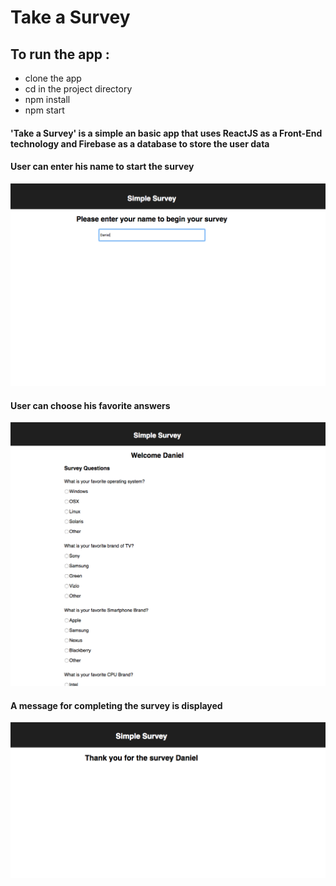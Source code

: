 # Take a  Survey

## To run the app :

 * clone the app
 * cd in the project directory
 * npm install
 * npm start

#### 'Take a Survey' is a simple an basic app that uses ReactJS as a Front-End technology and Firebase as a database to store the user data

#### User can enter his name to start the survey

![start_survey](public/images/dashboard.png)

#### User can choose his favorite answers

![survey_panel](public/images/surveyBoard.png)

#### A message for completing the survey is displayed

![thank_you_message](public/images/thankyoumessage.png)
